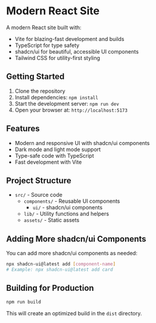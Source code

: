 # Modern React Site

A modern React site built with:
- Vite for blazing-fast development and builds
- TypeScript for type safety
- shadcn/ui for beautiful, accessible UI components
- Tailwind CSS for utility-first styling

## Getting Started

1. Clone the repository
2. Install dependencies: `npm install`
3. Start the development server: `npm run dev`
4. Open your browser at: `http://localhost:5173`

## Features

- Modern and responsive UI with shadcn/ui components
- Dark mode and light mode support
- Type-safe code with TypeScript
- Fast development with Vite

## Project Structure

- `src/` - Source code
  - `components/` - Reusable UI components
    - `ui/` - shadcn/ui components
  - `lib/` - Utility functions and helpers
  - `assets/` - Static assets

## Adding More shadcn/ui Components

You can add more shadcn/ui components as needed:

```bash
npx shadcn-ui@latest add [component-name]
# Example: npx shadcn-ui@latest add card
```

## Building for Production

```bash
npm run build
```

This will create an optimized build in the `dist` directory.
